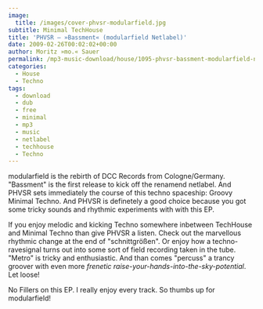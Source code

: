 ```yaml
---
image:
  title: /images/cover-phvsr-modularfield.jpg
subtitle: Minimal TechHouse
title: 'PHVSR – »Bassment« (modularfield Netlabel)'
date: 2009-02-26T00:02:02+00:00
author: Moritz »mo.« Sauer
permalink: /mp3-music-download/house/1095-phvsr-bassment-modularfield-netlabel
categories:
  - House
  - Techno
tags:
  - download
  - dub
  - free
  - minimal
  - mp3
  - music
  - netlabel
  - techhouse
  - Techno
---
```

modularfield is the rebirth of DCC Records from Cologne/Germany. "Bassment" is the first release to kick off the renamend netlabel. And PHVSR sets immediately the course of this techno spaceship: Groovy Minimal Techno. And PHVSR is definetely a good choice because you got some tricky sounds and rhythmic experiments with with this EP.<!--more-->

If you enjoy melodic and kicking Techno somewhere inbetween TechHouse and Minimal Techno than give PHVSR a listen. Check out the marvellous rhythmic change at the end of "schnittgrößen". Or enjoy how a techno-ravesignal turns out into some sort of field recording taken in the tube. "Metro" is tricky and enthusiastic. And than comes "percuss" a trancy groover with even more _frenetic raise-your-hands-into-the-sky-potential_. Let loose!

No Fillers on this EP. I really enjoy every track. So thumbs up for modularfield!
